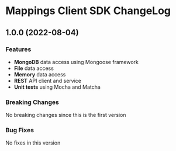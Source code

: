 # Mappings Client SDK ChangeLog

## <a name="1.0.0"></a> 1.0.0 (2022-08-04)

### Features
* **MongoDB** data access using Mongoose framework
* **File** data access 
* **Memory** data access 
* **REST** API client and service
* **Unit tests** using Mocha and Matcha

### Breaking Changes
No breaking changes since this is the first version

### Bug Fixes
No fixes in this version

